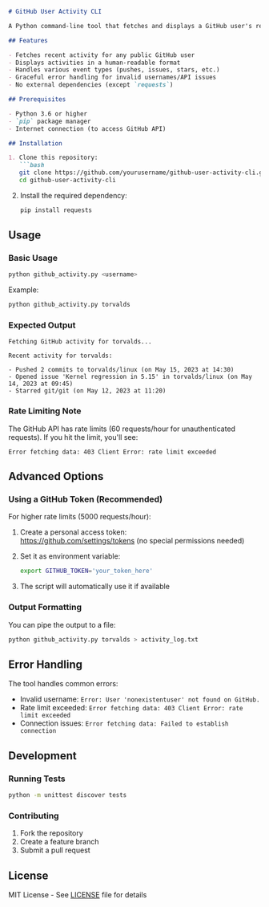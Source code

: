 ```markdown
# GitHub User Activity CLI

A Python command-line tool that fetches and displays a GitHub user's recent activity using the GitHub API.

## Features

- Fetches recent activity for any public GitHub user
- Displays activities in a human-readable format
- Handles various event types (pushes, issues, stars, etc.)
- Graceful error handling for invalid usernames/API issues
- No external dependencies (except `requests`)

## Prerequisites

- Python 3.6 or higher
- `pip` package manager
- Internet connection (to access GitHub API)

## Installation

1. Clone this repository:
   ```bash
   git clone https://github.com/yourusername/github-user-activity-cli.git
   cd github-user-activity-cli
   ```

2. Install the required dependency:
   ```bash
   pip install requests
   ```

## Usage

### Basic Usage
```bash
python github_activity.py <username>
```

Example:
```bash
python github_activity.py torvalds
```

### Expected Output
```
Fetching GitHub activity for torvalds...

Recent activity for torvalds:

- Pushed 2 commits to torvalds/linux (on May 15, 2023 at 14:30)
- Opened issue 'Kernel regression in 5.15' in torvalds/linux (on May 14, 2023 at 09:45)
- Starred git/git (on May 12, 2023 at 11:20)
```

### Rate Limiting Note
The GitHub API has rate limits (60 requests/hour for unauthenticated requests). If you hit the limit, you'll see:
```
Error fetching data: 403 Client Error: rate limit exceeded
```

## Advanced Options

### Using a GitHub Token (Recommended)
For higher rate limits (5000 requests/hour):

1. Create a personal access token:  
   https://github.com/settings/tokens (no special permissions needed)

2. Set it as environment variable:
   ```bash
   export GITHUB_TOKEN='your_token_here'
   ```

3. The script will automatically use it if available

### Output Formatting
You can pipe the output to a file:
```bash
python github_activity.py torvalds > activity_log.txt
```

## Error Handling

The tool handles common errors:
- Invalid username: `Error: User 'nonexistentuser' not found on GitHub.`
- Rate limit exceeded: `Error fetching data: 403 Client Error: rate limit exceeded`
- Connection issues: `Error fetching data: Failed to establish connection`

## Development

### Running Tests
```bash
python -m unittest discover tests
```

### Contributing
1. Fork the repository
2. Create a feature branch
3. Submit a pull request

## License
MIT License - See [LICENSE](LICENSE) file for details
```